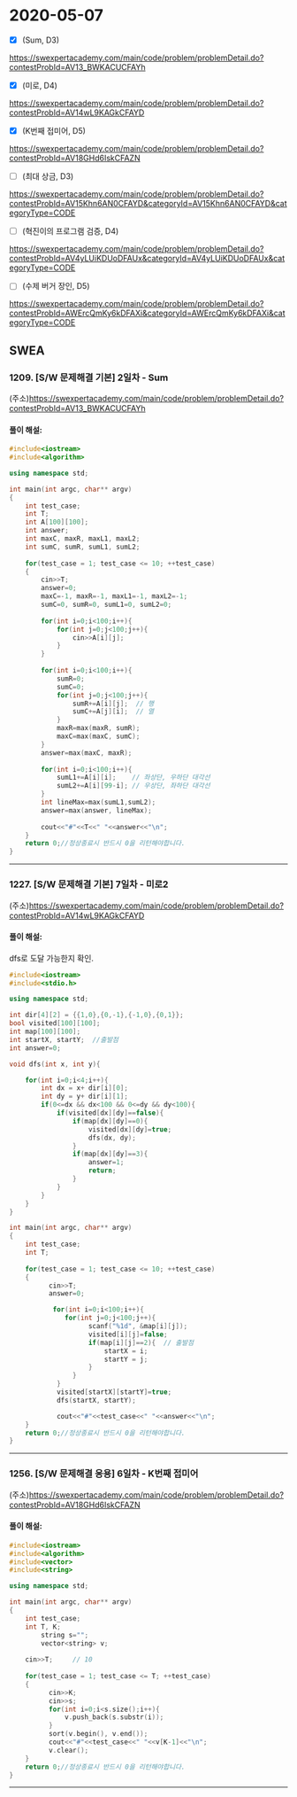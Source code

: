 # 2020-05-07

- [X] (Sum, D3) 

https://swexpertacademy.com/main/code/problem/problemDetail.do?contestProbId=AV13_BWKACUCFAYh
- [X] (미로, D4) 

https://swexpertacademy.com/main/code/problem/problemDetail.do?contestProbId=AV14wL9KAGkCFAYD
- [X] (K번째 접미어, D5) 

https://swexpertacademy.com/main/code/problem/problemDetail.do?contestProbId=AV18GHd6IskCFAZN
- [ ] (최대 상금, D3) 

https://swexpertacademy.com/main/code/problem/problemDetail.do?contestProbId=AV15Khn6AN0CFAYD&categoryId=AV15Khn6AN0CFAYD&categoryType=CODE
- [ ] (혁진이의 프로그램 검증, D4) 

https://swexpertacademy.com/main/code/problem/problemDetail.do?contestProbId=AV4yLUiKDUoDFAUx&categoryId=AV4yLUiKDUoDFAUx&categoryType=CODE
- [ ] (수제 버거 장인, D5) 

https://swexpertacademy.com/main/code/problem/problemDetail.do?contestProbId=AWErcQmKy6kDFAXi&categoryId=AWErcQmKy6kDFAXi&categoryType=CODE




## SWEA

### 1209. [S/W 문제해결 기본] 2일차 - Sum 
(주소)https://swexpertacademy.com/main/code/problem/problemDetail.do?contestProbId=AV13_BWKACUCFAYh


#### 풀이 해설:



```c++
#include<iostream>
#include<algorithm>

using namespace std;

int main(int argc, char** argv)
{
    int test_case;
    int T;
    int A[100][100];
    int answer;
    int maxC, maxR, maxL1, maxL2;
    int sumC, sumR, sumL1, sumL2;
	
    for(test_case = 1; test_case <= 10; ++test_case)
    {
        cin>>T;
        answer=0;
        maxC=-1, maxR=-1, maxL1=-1, maxL2=-1;
        sumC=0, sumR=0, sumL1=0, sumL2=0;
        
        for(int i=0;i<100;i++){
        	for(int j=0;j<100;j++){
                cin>>A[i][j];
            }
        }
        
        for(int i=0;i<100;i++){
            sumR=0;
            sumC=0;
            for(int j=0;j<100;j++){
                sumR+=A[i][j];  // 행
                sumC+=A[j][i];  // 열
            }
            maxR=max(maxR, sumR);
            maxC=max(maxC, sumC);
        }
        answer=max(maxC, maxR);
        
        for(int i=0;i<100;i++){
            sumL1+=A[i][i];    // 좌상단, 우하단 대각선
            sumL2+=A[i][99-i]; // 우상단, 좌하단 대각선
        }
        int lineMax=max(sumL1,sumL2);
        answer=max(answer, lineMax);
        
        cout<<"#"<<T<<" "<<answer<<"\n";
    }
    return 0;//정상종료시 반드시 0을 리턴해야합니다.
}
```

---
### 1227. [S/W 문제해결 기본] 7일차 - 미로2
(주소)https://swexpertacademy.com/main/code/problem/problemDetail.do?contestProbId=AV14wL9KAGkCFAYD


#### 풀이 해설:

dfs로 도달 가능한지 확인.

```c++
#include<iostream>
#include<stdio.h>

using namespace std;

int dir[4][2] = {{1,0},{0,-1},{-1,0},{0,1}};
bool visited[100][100];
int map[100][100];
int startX, startY;  //출발점
int answer=0;

void dfs(int x, int y){

    for(int i=0;i<4;i++){
        int dx = x+ dir[i][0];
        int dy = y+ dir[i][1];
        if(0<=dx && dx<100 && 0<=dy && dy<100){
            if(visited[dx][dy]==false){
                if(map[dx][dy]==0){
                    visited[dx][dy]=true;
                    dfs(dx, dy);
                }
                if(map[dx][dy]==3){
                    answer=1;
                    return;
                }
            }
        }
    }
}

int main(int argc, char** argv)
{
	int test_case;
	int T;
	
	for(test_case = 1; test_case <= 10; ++test_case)
	{   
          cin>>T;
          answer=0;

           for(int i=0;i<100;i++){
              for(int j=0;j<100;j++){
                    scanf("%1d", &map[i][j]);
                    visited[i][j]=false;
                    if(map[i][j]==2){  // 출발점
                        startX = i;
                        startY = j;
                    }
                }
            }
            visited[startX][startY]=true;
            dfs(startX, startY);

            cout<<"#"<<test_case<<" "<<answer<<"\n";
	}
	return 0;//정상종료시 반드시 0을 리턴해야합니다.
}
```

---
### 1256. [S/W 문제해결 응용] 6일차 - K번째 접미어
(주소)https://swexpertacademy.com/main/code/problem/problemDetail.do?contestProbId=AV18GHd6IskCFAZN


#### 풀이 해설:



```c++
#include<iostream>
#include<algorithm>
#include<vector>
#include<string>

using namespace std;

int main(int argc, char** argv)
{
	int test_case;
	int T, K;
        string s="";
        vector<string> v;
	
	cin>>T;  	// 10
	
	for(test_case = 1; test_case <= T; ++test_case)
	{
          cin>>K;
          cin>>s;
          for(int i=0;i<s.size();i++){
              v.push_back(s.substr(i));
          }
          sort(v.begin(), v.end());
          cout<<"#"<<test_case<<" "<<v[K-1]<<"\n";
          v.clear();
	}
	return 0;//정상종료시 반드시 0을 리턴해야합니다.
}
```

---
